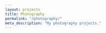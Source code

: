 ```yaml
---
layout: projects
title: Photography
permalink: "/photography/"
meta_description: "My photography projects."
---
```

